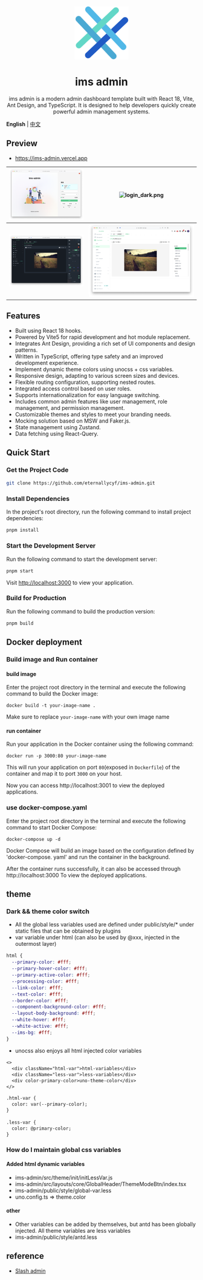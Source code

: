 <div align="center"> 
<br> 
<br>
<img src="https://raw.githubusercontent.com/eternallycyf/ims-admin/main/public/logo.png" height="140" />
<h1> ims admin </h1>
<p style="font-size: 14px">
  ims admin is a modern admin dashboard template built with React 18, Vite, Ant Design, and TypeScript. It is designed to help developers quickly create powerful admin management systems.
</p>
</div>

**English** | [中文](./README.zh-CN.md)


## Preview
+ https://ims-admin.vercel.app

|![login.png](https://raw.githubusercontent.com/eternallycyf/ims-admin/main/public/login.jpeg)|![login_dark.png](https://raw.githubusercontent.com/eternallycyf/ims-admin/main/public/login_dark.jpeg)
| ----------------------------------------------------------------- | ------------------------------------------------------------------- |
|![analysis.png](https://raw.githubusercontent.com/eternallycyf/ims-admin/main/public/analysis.png)|![workbench.png](https://raw.githubusercontent.com/eternallycyf/ims-admin/main/public/workbench.png)

## Features

- Built using React 18 hooks.
- Powered by Vite5 for rapid development and hot module replacement.
- Integrates Ant Design, providing a rich set of UI components and design patterns.
- Written in TypeScript, offering type safety and an improved development experience.
- Implement dynamic theme colors using unocss + css variables.
- Responsive design, adapting to various screen sizes and devices.
- Flexible routing configuration, supporting nested routes.
- Integrated access control based on user roles.
- Supports internationalization for easy language switching.
- Includes common admin features like user management, role management, and permission management.
- Customizable themes and styles to meet your branding needs.
- Mocking solution based on MSW and Faker.js.
- State management using Zustand.
- Data fetching using React-Query.

## Quick Start

### Get the Project Code

```bash
git clone https://github.com/eternallycyf/ims-admin.git
```

### Install Dependencies

In the project's root directory, run the following command to install project dependencies:

```bash
pnpm install
```

### Start the Development Server

Run the following command to start the development server:

```bash
pnpm start
```

Visit [http://localhost:3000](http://localhost:3000) to view your application.

### Build for Production

Run the following command to build the production version:

```bash
pnpm build
```

## Docker deployment


### Build image and Run container
#### build image
Enter the project root directory in the terminal and execute the following command to build the Docker image:
```
docker build -t your-image-name .
```
Make sure to replace `your-image-name` with your own image name 

#### run container
Run your application in the Docker container using the following command:
```
docker run -p 3000:80 your-image-name
```
This will run your application on port `80`(exposed in `Dockerfile`) of the container and map it to port `3000` on your host.

Now you can access http://localhost:3001 to view the deployed applications.

### use docker-compose.yaml
Enter the project root directory in the terminal and execute the following command to start Docker Compose:
```
docker-compose up -d
```
Docker Compose will build an image based on the configuration defined by 'docker-compose. yaml' and run the container in the background.

After the container runs successfully, it can also be accessed through http://localhost:3000 To view the deployed applications.


## theme

### Dark && theme color switch

- All the global less variables used are defined under public/style/\* under static files that can be obtained by plugins
- var variable under html (can also be used by @xxx, injected in the outermost layer)

```css
html {
  --primary-color: #fff;
  --primary-hover-color: #fff;
  --primary-active-color: #fff;
  --processing-color: #fff;
  --link-color: #fff;
  --text-color: #fff;
  --border-color: #fff;
  --component-background-color: #fff;
  --layout-body-background: #fff;
  --white-hover: #fff;
  --white-active: #fff;
  --ims-bg: #fff;
}
```

- unocss also enjoys all html injected color variables

```tsx
<>
  <div className="html-var">html-variables</div>
  <div className="less-var">less-variables</div>
  <div color-primary-color>uno-theme-color</div>
</>
```

```less
.html-var {
  color: var(--primary-color);
}

.less-var {
  color: @primary-color;
}
```

### How do I maintain global css variables

#### Added html dynamic variables

- ims-admin/src/theme/init/initLessVar.js
- ims-admin/src/layouts/core/GlobalHeader/ThemeModeBtn/index.tsx
- ims-admin/public/style/global-var.less
- uno.config.ts => theme.color

#### other

- Other variables can be added by themselves, but antd has been globally injected. All theme variables are less variables
- ims-admin/public/style/antd.less

## reference

- [Slash admin](https://github.com/d3george/slash-admin)
